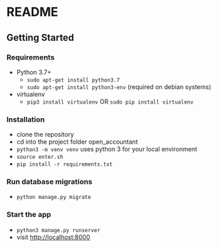 # README

## Getting Started


### Requirements
- Python 3.7+
  - `sudo apt-get install python3.7`
  - `sudo apt-get install python3-env` (required on debian systems)
- virtualenv
  - `pip3 install virtualenv` OR `sudo pip install virtualenv`  

### Installation

- clone the repository
- cd into the project folder open_accountant
- `python3 -m venv venv` uses python 3 for your local environment
- `source enter.sh`
- `pip install -r requirements.txt`

### Run database migrations

- `python manage.py migrate`

### Start the app

- `python3 manage.py runserver`
- visit [http://localhost:8000](http://localhost:8000)


